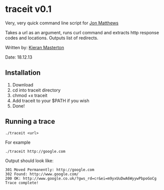 # traceit v0.1

Very, very quick command line script for [Jon Matthews](https://github.com/joncarlmatthews)

Takes a url as an argument, runs curl command and extracts http response codes and locations. Outputs list of redirects.

Written by: [Kieran Masterton](https://github.com/kieranmasterton)

Date: 18.12.13

## Installation

1. Download
2. cd into traceit directory
3. chmod +x traceit
4. Add traceit to your $PATH if you wish
5. Done!

## Running a trace

	./traceit <url>	

For example

	./traceit http://google.com

Output should look like:

	301 Moved Permanently: http://google.com
	302 Found: http://www.google.com/
	200 OK: http://www.google.co.uk/?gws_rd=cr&ei=m9yxUuDwA6WyywPbpoGoCg
	Trace complete!